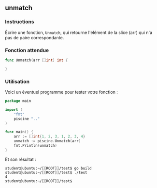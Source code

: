 ## unmatch

### Instructions

Écrire une fonction, `Unmatch`, qui retourne l'élément de la slice (arr) qui n'a pas de paire correspondante.

### Fonction attendue

```go
func Unmatch(arr []int) int {

}
```

### Utilisation

Voici un éventuel programme pour tester votre fonction :

```go
package main

import (
	"fmt"
	piscine ".."
)

func main() {
	arr := []int{1, 2, 3, 1, 2, 3, 4}
	unmatch := piscine.Unmatch(arr)
	fmt.Println(unmatch)
}
```

Et son résultat :

```console
student@ubuntu:~/[[ROOT]]/test$ go build
student@ubuntu:~/[[ROOT]]/test$ ./test
4
student@ubuntu:~/[[ROOT]]/test$
```
